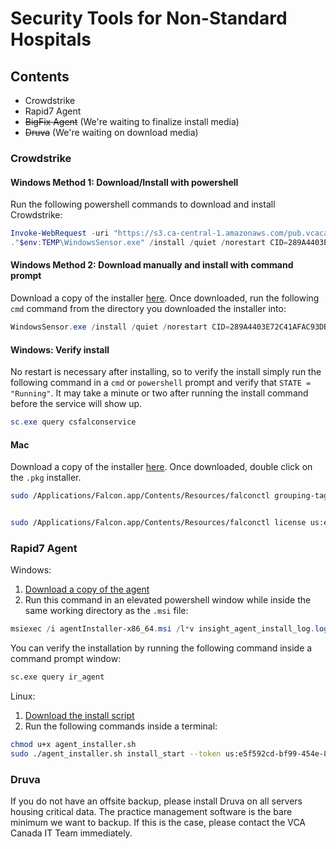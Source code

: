 # Security Tools for Non-Standard Hospitals

## Contents

* Crowdstrike
* Rapid7 Agent
* ~~BigFix Agent~~ (We're waiting to finalize install media)
* ~~Druva~~ (We're waiting on download media)

### Crowdstrike

#### Windows Method 1: Download/Install with powershell

Run the following powershell commands to download and install Crowdstrike:

````powershell
Invoke-WebRequest -uri "https://s3.ca-central-1.amazonaws.com/pub.vcacanada.com/security_software/crowdstrike/windows/latest-2/WindowsSensor.exe" -OutFile "$env:TEMP\WindowsSensor.exe"
."$env:TEMP\WindowsSensor.exe" /install /quiet /norestart CID=289A4403E72C41AFAC93DB969D041FD7-AD PROXYDISABLE=1 ProvNoWait=1
````

#### Windows Method 2: Download manually and install with command prompt

Download a copy of the installer [here](https://s3.ca-central-1.amazonaws.com/pub.vcacanada.com/security_software/crowdstrike/windows/latest-2/WindowsSensor.exe). Once downloaded, run the following `cmd` command from the directory you downloaded the installer into:

````powershell
WindowsSensor.exe /install /quiet /norestart CID=289A4403E72C41AFAC93DB969D041FD7-AD PROXYDISABLE=1 ProvNoWait=1
````

#### Windows: Verify install

No restart is necessary after installing, so to verify the install simply run the following command in a `cmd` or `powershell` prompt and verify that `STATE = "Running"`.  It may take a minute or two after running the install command before the service will show up.

````powershell
sc.exe query csfalconservice
````

#### Mac

Download a copy of the installer [here](https://s3.ca-central-1.amazonaws.com/pub.vcacanada.com/security_software/crowdstrike/mac/latest-2/FalconSensorMacOS.pkg). Once downloaded, double click on the `.pkg` installer.

````zsh
sudo /Applications/Falcon.app/Contents/Resources/falconctl grouping-tags set "VCA,VCA_Canada"


sudo /Applications/Falcon.app/Contents/Resources/falconctl license us:e5f592cd-bf99-454e-81a7-8f270446bd24
````

### Rapid7 Agent

Windows:

1. [Download a copy of the agent](https://pub.vcacanada.com/security_software/rapid7/windows/agentInstaller-x86_64.msi)
2. Run this command in an elevated powershell window while inside the same working directory as the `.msi` file:

````powershell
msiexec /i agentInstaller-x86_64.msi /l*v insight_agent_install_log.log /quiet CUSTOMTOKEN=us:e5f592cd-bf99-454e-81a7-8f270446bd24 CUSTOMATTRIBUTES="VCA,VCA_Canada"
````

You can verify the installation by running the following command inside a command prompt window:

````cmd
sc.exe query ir_agent
````

Linux:

1. [Download the install script](https://pub.vcacanada.com/security_software/rapid7/linux/agent_installer.sh)
2. Run the following commands inside a terminal:

````bash
chmod u+x agent_installer.sh
sudo ./agent_installer.sh install_start --token us:e5f592cd-bf99-454e-81a7-8f270446bd24 --attributes "VCA,VCA_Canada"
````

<!-- ### BigFix Agent

1.	Install BigFix agent for remote systems
\\vcaantech.com\folders\Apps\install_media\InfoSec\IBM\IBM BigFix Client\9.5.17.94 - Off Network
2.	Extract all files and run ‘BigFixAgent.msi’
NOTE: The clientsettings.cfg file must be in the same folder as the BigFixAgent.msi installer
3.	Register agent to DMZ Relay:Register agent to DMZ Relay:
1.	From command prompt run: 
C:\Program Files (x86)\BigFix Enterprise\BES Client\BESClient -register <password> http://bf.vca.com:52311"
2.	Restart the Besclient service -->

### Druva

If you do not have an offsite backup, please install Druva on all servers housing critical data. The practice management software is the bare minimum we want to backup. If this is the case, please contact the VCA Canada IT Team immediately.
